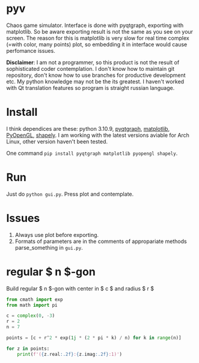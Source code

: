 # pyv

Chaos game simulator. Interface is done with pyqtgraph, exporting with matplotlib. So be aware exporting result is not the same as you see on your screen. The reason for this is matplotlib is very slow for real time complex (=with color, many points) plot, so embedding it in interface would cause perfomance issues.

**Disclaimer**: I am not a programmer, so this product is not the result of sophisticated coder contemplation. I don't know how to maintain git repository, don't know how to use branches for productive development etc. My python knowledge may not be the its greatest. I haven't worked with Qt translation features so program is straight russian language.

# Install

I think dependices are these: python 3.10.9, [pyqtgraph](https://pypi.org/project/pyqtgraph/), [matplotlib](https://pypi.org/project/matplotlib/), [PyOpenGL](https://pypi.org/project/PyOpenGL/), [shapely](https://pypi.org/project/shapely/). I am working with the latest versions aviable for Arch Linux, other version haven't been tested.

One command `pip install pyqtgraph matplotlib pyopengl shapely`.

# Run

Just do `python gui.py`. Press plot and contemplate.

# Issues

1. Always use plot before exporting.
2. Formats of parameters are in the comments of appropariate methods parse_something in `gui.py`.

# regular $ n $-gon

Build regular $ n $-gon with center in $ c $ and radius $ r $

```python
from cmath import exp
from math import pi

c = complex(0, -3)
r = 2
n = 7

points = [c + r^2 * exp(1j * (2 * pi * k) / n) for k in range(n)]

for z in points:
    print(f'({z.real:.2f}:{z.imag:.2f}:1)')
```
